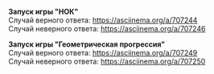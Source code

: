 **Запуск игры "НОК"**  
Случай верного ответа: https://asciinema.org/a/707244  
Случай неверного ответа: https://asciinema.org/a/707246  

**Запуск игры "Геометрическая прогрессия"**  
Случай верного ответа: https://asciinema.org/a/707249  
Случай неверного ответа: https://asciinema.org/a/707250  